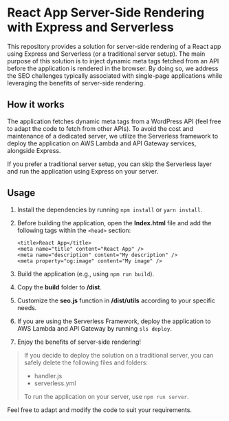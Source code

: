 
# React App Server-Side Rendering with Express and Serverless

This repository provides a solution for server-side rendering of a React app using Express and Serverless (or a traditional server setup). The main purpose of this solution is to inject dynamic meta tags fetched from an API before the application is rendered in the browser. By doing so, we address the SEO challenges typically associated with single-page applications while leveraging the benefits of server-side rendering.

## How it works

The application fetches dynamic meta tags from a WordPress API (feel free to adapt the code to fetch from other APIs). To avoid the cost and maintenance of a dedicated server, we utilize the Serverless framework to deploy the application on AWS Lambda and API Gateway services, alongside Express.

If you prefer a traditional server setup, you can skip the Serverless layer and run the application using Express on your server.

## Usage

1.  Install the dependencies by running `npm install` or `yarn install`.
    
2.  Before building the application, open the **Index.html** file and add the following tags within the `<head>` section:
        
        <title>React App</title>
        <meta name="title" content="React App" />
        <meta name="description" content="My description" />
        <meta property="og:image" content="My image" />
    
3.  Build the application (e.g., using `npm run build`).
    
4.  Copy the **build** folder to **/dist**.
    
5.  Customize the **seo.js** function in **/dist/utils** according to your specific needs.
    
6.  If you are using the Serverless Framework, deploy the application to AWS Lambda and API Gateway by running `sls deploy`.
    
7.  Enjoy the benefits of server-side rendering!
    

> If you decide to deploy the solution on a traditional server, you can safely delete the following files and folders:
> 
> -   handler.js
> -   serverless.yml
> 
> To run the application on your server, use `npm run server`.

Feel free to adapt and modify the code to suit your requirements.
